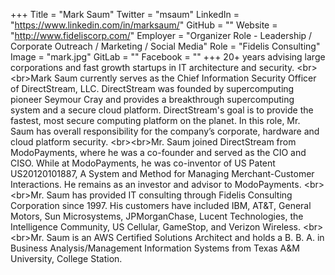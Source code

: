 +++
Title = "Mark Saum"
Twitter = "msaum"
LinkedIn = "https://www.linkedin.com/in/marksaum/"
GitHub = ""
Website = "http://www.fideliscorp.com/"
Employer = "Organizer Role - Leadership / Corporate Outreach / Marketing / Social Media"
Role = "Fidelis Consulting"
Image = "mark.jpg"
GitLab = ""
Facebook = ""
+++
20&#43; years advising large corporations and fast growth startups in IT architecture and security. &lt;br&gt;&lt;br&gt;Mark Saum currently serves as the Chief Information Security Officer of DirectStream, LLC. DirectStream was founded by supercomputing pioneer Seymour Cray and provides a breakthrough supercomputing system and a secure cloud platform. DirectStream&#39;s goal is to provide the fastest, most secure computing platform on the planet. In this role, Mr. Saum has overall responsibility for the company’s corporate, hardware and cloud platform security. &lt;br&gt;&lt;br&gt;Mr. Saum joined DirectStream from ModoPayments, where he was a co-founder and served as the CIO and CISO.  While at ModoPayments, he was co-inventor of US Patent US20120101887, A System and Method for Managing Merchant-Customer Interactions. He remains as an investor and advisor to ModoPayments. &lt;br&gt;&lt;br&gt;Mr. Saum has provided IT consulting through Fidelis Consulting Corporation since 1997. His customers have included IBM, AT&amp;T, General Motors, Sun Microsystems, JPMorganChase, Lucent Technologies, the Intelligence Community, US Cellular, GameStop,  and Verizon Wireless. &lt;br&gt;&lt;br&gt;Mr. Saum is an AWS Certified Solutions Architect and holds a B. B. A. in Business Analysis/Management Information Systems from Texas A&amp;M University, College Station.